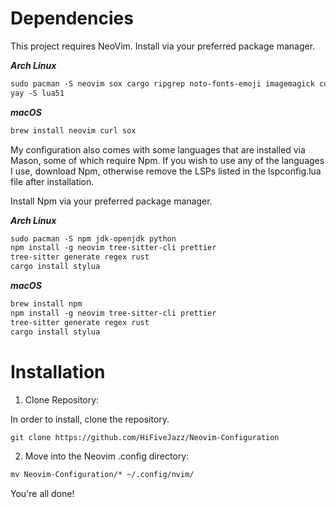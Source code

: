 # Dependencies
This project requires NeoVim. Install via your preferred package manager.

***Arch Linux***
```md
sudo pacman -S neovim sox cargo ripgrep noto-fonts-emoji imagemagick curl shfmt
yay -S lua51
```

***macOS***

```md
brew install neovim curl sox
```

My configuration also comes with some languages that are installed via Mason, some of which require Npm. If you wish to use any of the languages I use, download Npm, otherwise remove the LSPs listed in the lspconfig.lua file after installation.

Install Npm via your preferred package manager.

***Arch Linux***

```md
sudo pacman -S npm jdk-openjdk python 
npm install -g neovim tree-sitter-cli prettier
tree-sitter generate regex rust
cargo install stylua 
```

***macOS***

```md
brew install npm 
npm install -g neovim tree-sitter-cli prettier
tree-sitter generate regex rust
cargo install stylua 
```

# Installation
1. Clone Repository:

In order to install, clone the repository.

```md
git clone https://github.com/HiFiveJazz/Neovim-Configuration
```

2. Move into the Neovim .config directory:

```md
mv Neovim-Configuration/* ~/.config/nvim/
```

You're all done!

